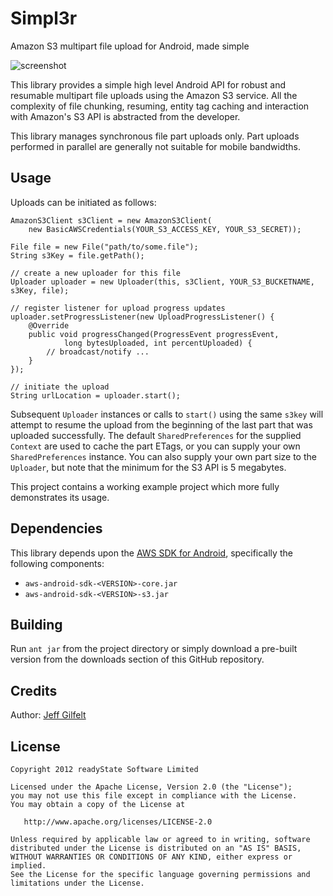 Simpl3r
=======

Amazon S3 multipart file upload for Android, made simple

![screenshot](https://raw.github.com/jgilfelt/android-simpl3r/master/simpl3r.png "screenshot")

This library provides a simple high level Android API for robust and resumable multipart file uploads using the Amazon S3 service. All the complexity of file chunking, resuming, entity tag caching and interaction with Amazon's S3 API is abstracted from the developer. 

This library manages synchronous file part uploads only. Part uploads performed in parallel are generally not suitable for mobile bandwidths.

Usage
-----

Uploads can be initiated as follows:

    AmazonS3Client s3Client = new AmazonS3Client(
        new BasicAWSCredentials(YOUR_S3_ACCESS_KEY, YOUR_S3_SECRET));
    
    File file = new File("path/to/some.file");
    String s3Key = file.getPath();
    
    // create a new uploader for this file
    Uploader uploader = new Uploader(this, s3Client, YOUR_S3_BUCKETNAME, s3Key, file);
    
    // register listener for upload progress updates 
    uploader.setProgressListener(new UploadProgressListener() {  		
        @Override
        public void progressChanged(ProgressEvent progressEvent, 
                long bytesUploaded, int percentUploaded) {
		    // broadcast/notify ...
        }
    });
    
    // initiate the upload
    String urlLocation = uploader.start();

Subsequent `Uploader` instances or calls to `start()` using the same `s3key` will attempt to resume the upload from the beginning of the last part that was uploaded successfully. The default `SharedPreferences` for the supplied `Context` are used to cache the part ETags, or you can supply your own `SharedPreferences` instance. You can also supply your own part size to the `Uploader`, but note that the minimum for the S3 API is 5 megabytes.

This project contains a working example project which more fully demonstrates its usage.

Dependencies
------------

This library depends upon the [AWS SDK for Android](http://aws.amazon.com/sdkforandroid/), specifically the following components:

* `aws-android-sdk-<VERSION>-core.jar`
* `aws-android-sdk-<VERSION>-s3.jar`

Building
--------

Run `ant jar` from the project directory or simply download a pre-built version from the downloads section of this GitHub repository.

Credits
-------

Author: [Jeff Gilfelt](https://github.com/jgilfelt)

License
-------

    Copyright 2012 readyState Software Limited

    Licensed under the Apache License, Version 2.0 (the "License");
    you may not use this file except in compliance with the License.
    You may obtain a copy of the License at

       http://www.apache.org/licenses/LICENSE-2.0

    Unless required by applicable law or agreed to in writing, software
    distributed under the License is distributed on an "AS IS" BASIS,
    WITHOUT WARRANTIES OR CONDITIONS OF ANY KIND, either express or implied.
    See the License for the specific language governing permissions and
    limitations under the License.
